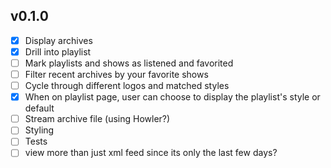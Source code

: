 ## v0.1.0
- [X] Display archives
- [X] Drill into playlist
- [ ] Mark playlists and shows as listened and favorited
- [ ] Filter recent archives by your favorite shows
- [ ] Cycle through different logos and matched styles
- [x] When on playlist page, user can choose to display the playlist's style or default
- [ ] Stream archive file (using Howler?)
- [ ] Styling
- [ ] Tests
- [ ] view more than just xml feed since its only the last few days?

